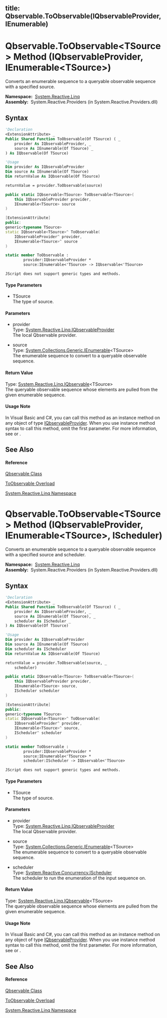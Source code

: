title: Qbservable.ToObservable<TSource>(IQbservableProvider, IEnumerable<TSource>)
---
# Qbservable.ToObservable\<TSource\> Method (IQbservableProvider, IEnumerable\<TSource\>)

Converts an enumerable sequence to a queryable observable sequence with a specified source.

**Namespace:**  [System.Reactive.Linq](System.Reactive.Linq/System.Reactive.Linq)  
**Assembly:**  System.Reactive.Providers (in System.Reactive.Providers.dll)

## Syntax

```vb
'Declaration
<ExtensionAttribute> _
Public Shared Function ToObservable(Of TSource) ( _
    provider As IQbservableProvider, _
    source As IEnumerable(Of TSource) _
) As IQbservable(Of TSource)
```

```vb
'Usage
Dim provider As IQbservableProvider
Dim source As IEnumerable(Of TSource)
Dim returnValue As IQbservable(Of TSource)

returnValue = provider.ToObservable(source)
```

```csharp
public static IQbservable<TSource> ToObservable<TSource>(
    this IQbservableProvider provider,
    IEnumerable<TSource> source
)
```

```c++
[ExtensionAttribute]
public:
generic<typename TSource>
static IQbservable<TSource>^ ToObservable(
    IQbservableProvider^ provider, 
    IEnumerable<TSource>^ source
)
```

```fsharp
static member ToObservable : 
        provider:IQbservableProvider * 
        source:IEnumerable<'TSource> -> IQbservable<'TSource> 
```

```jscript
JScript does not support generic types and methods.
```

#### Type Parameters

- TSource  
  The type of source.

#### Parameters

- provider  
  Type: [System.Reactive.Linq.IQbservableProvider](IQbservableProvider/IQbservableProvider)  
  The local Qbservable provider.

- source  
  Type: [System.Collections.Generic.IEnumerable](https://msdn.microsoft.com/en-us/library/9eekhta0)\<TSource\>  
  The enumerable sequence to convert to a queryable observable sequence.

#### Return Value

Type: [System.Reactive.Linq.IQbservable](IQbservable/IQbservable(TSource))\<TSource\>  
The queryable observable sequence whose elements are pulled from the given enumerable sequence.

#### Usage Note

In Visual Basic and C\#, you can call this method as an instance method on any object of type [IQbservableProvider](IQbservableProvider/IQbservableProvider). When you use instance method syntax to call this method, omit the first parameter. For more information, see [](https://msdn.microsoft.com/en-us/library/Bb384936) or [](https://msdn.microsoft.com/en-us/library/Bb383977).

## See Also

#### Reference

[Qbservable Class](Qbservable/Qbservable)

[ToObservable Overload](ToObservable/Qbservable.ToObservable)

[System.Reactive.Linq Namespace](System.Reactive.Linq/System.Reactive.Linq)

# Qbservable.ToObservable\<TSource\> Method (IQbservableProvider, IEnumerable\<TSource\>, IScheduler)

Converts an enumerable sequence to a queryable observable sequence with a specified source and scheduler.

**Namespace:**  [System.Reactive.Linq](System.Reactive.Linq/System.Reactive.Linq)  
**Assembly:**  System.Reactive.Providers (in System.Reactive.Providers.dll)

## Syntax

```vb
'Declaration
<ExtensionAttribute> _
Public Shared Function ToObservable(Of TSource) ( _
    provider As IQbservableProvider, _
    source As IEnumerable(Of TSource), _
    scheduler As IScheduler _
) As IQbservable(Of TSource)
```

```vb
'Usage
Dim provider As IQbservableProvider
Dim source As IEnumerable(Of TSource)
Dim scheduler As IScheduler
Dim returnValue As IQbservable(Of TSource)

returnValue = provider.ToObservable(source, _
    scheduler)
```

```csharp
public static IQbservable<TSource> ToObservable<TSource>(
    this IQbservableProvider provider,
    IEnumerable<TSource> source,
    IScheduler scheduler
)
```

```c++
[ExtensionAttribute]
public:
generic<typename TSource>
static IQbservable<TSource>^ ToObservable(
    IQbservableProvider^ provider, 
    IEnumerable<TSource>^ source, 
    IScheduler^ scheduler
)
```

```fsharp
static member ToObservable : 
        provider:IQbservableProvider * 
        source:IEnumerable<'TSource> * 
        scheduler:IScheduler -> IQbservable<'TSource> 
```

```jscript
JScript does not support generic types and methods.
```

#### Type Parameters

- TSource  
  The type of source.

#### Parameters

- provider  
  Type: [System.Reactive.Linq.IQbservableProvider](IQbservableProvider/IQbservableProvider)  
  The local Qbservable provider.

- source  
  Type: [System.Collections.Generic.IEnumerable](https://msdn.microsoft.com/en-us/library/9eekhta0)\<TSource\>  
  The enumerable sequence to convert to a queryable observable sequence.

- scheduler  
  Type: [System.Reactive.Concurrency.IScheduler](IScheduler/IScheduler)  
  The scheduler to run the enumeration of the input sequence on.

#### Return Value

Type: [System.Reactive.Linq.IQbservable](IQbservable/IQbservable(TSource))\<TSource\>  
The queryable observable sequence whose elements are pulled from the given enumerable sequence.

#### Usage Note

In Visual Basic and C\#, you can call this method as an instance method on any object of type [IQbservableProvider](IQbservableProvider/IQbservableProvider). When you use instance method syntax to call this method, omit the first parameter. For more information, see [](https://msdn.microsoft.com/en-us/library/Bb384936) or [](https://msdn.microsoft.com/en-us/library/Bb383977).

## See Also

#### Reference

[Qbservable Class](Qbservable/Qbservable)

[ToObservable Overload](ToObservable/Qbservable.ToObservable)

[System.Reactive.Linq Namespace](System.Reactive.Linq/System.Reactive.Linq)
